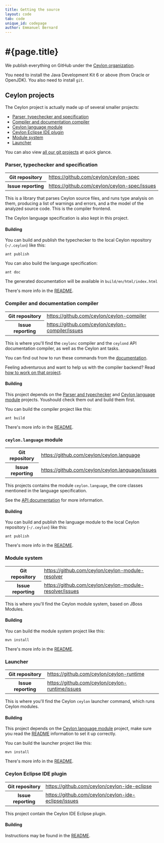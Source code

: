 ```yaml
---
title: Getting the source
layout: code
tab: code
unique_id: codepage
author: Emmanuel Bernard
---
```

# #{page.title}

We publish everything on GitHub under the [Ceylon organization](https://github.com/ceylon).

You need to install the Java Development Kit 6 or above (from Oracle or OpenJDK). 
You also need to install `git`.

## Ceylon projects

The Ceylon project is actually made up of several smaller projects:

- [Parser, typechecker and specification](#parser_typechecker_and_specification)
- [Compiler and documentation compiler](#compiler_and_documentation_compiler)
- [Ceylon language module](#ceylonlanguage_module)
- [Ceylon Eclipse IDE plugin](#ceylon_eclipse_ide_plugin)
- [Module system](#module_system)
- [Launcher](#launcher)

You can also view [all our git projects](http://ceylon.github.com) at quick glance.

### Parser, typechecker and specification

<table>
 <tr><th>Git repository</th><td><a href="https://github.com/ceylon/ceylon-spec">https://github.com/ceylon/ceylon-spec</a></td></tr>
 <tr><th>Issue reporting</th><td><a href="https://github.com/ceylon/ceylon-spec/issues">https://github.com/ceylon/ceylon-spec/issues</a></td></tr>
</table>

This is a library that parses Ceylon source files, and runs type analysis on them, 
producing a list of warnings and errors, and a the model of the analyzed source
code. This is the compiler frontend.

The Ceylon language specification is also kept in this project.

#### Building

You can build and publish the typechecker to the local Ceylon repository (`~/.ceylon`) 
like this:

<!-- lang: bash -->
    ant publish

You can also build the language specification:

<!-- lang: bash -->
    ant doc

The generated documentation will be available in `build/en/html/index.html`

There's more info in the [README](https://github.com/ceylon/ceylon-spec/blob/master/README.md).

### Compiler and documentation compiler

<table>
 <tr><th>Git repository</th><td><a href="https://github.com/ceylon/ceylon-compiler">https://github.com/ceylon/ceylon-compiler</a></td></tr>
 <tr><th>Issue reporting</th><td><a href="https://github.com/ceylon/ceylon-compiler/issues">https://github.com/ceylon/ceylon-compiler/issues</a></td></tr>
</table>

This is where you'll find the `ceylonc` compiler and the `ceylond` API documentation compiler,
as well as the Ceylon ant tasks.

You can find out how to run these commands from the [documentation](#{site.urls.spec}#tools).

Feeling adventurous and want to help us with the compiler backend? Read [how to work on that project](/code/contribute).

#### Building

This project depends on the [Parser and typechecker](#parser_typechecker_and_specification) 
and [Ceylon language module](#ceylonlanguage_module) projects. Youshould check them out and 
build them first.

You can build the compiler project like this:

<!-- lang: bash -->
    ant build

There's more info in the [README](https://github.com/ceylon/ceylon-compiler/blob/master/README.md).

### `ceylon.language` module

<table>
 <tr><th>Git repository</th><td><a href="https://github.com/ceylon/ceylon.language">https://github.com/ceylon/ceylon.language</a></td></tr>
 <tr><th>Issue reporting</th><td><a href="https://github.com/ceylon/ceylon.language/issues">https://github.com/ceylon/ceylon.language/issues</a></td></tr>
</table>

This projects contains the module `ceylon.language`, the core classes 
mentioned in the language specification.

See the [API documentation](#{site.urls.apidoc}/ceylon/language/) for more information.

#### Building

You can build and publish the language module to the local Ceylon repository 
(`~/.ceylon`) like this:

<!-- lang: bash -->
    ant publish

There's more info in the [README](https://github.com/ceylon/ceylon.language/blob/master/README.md).

### Module system

<table>
 <tr><th>Git repository</th><td><a href="https://github.com/ceylon/ceylon-module-resolver">https://github.com/ceylon/ceylon-module-resolver</a></td></tr>
 <tr><th>Issue reporting</th><td><a href="https://github.com/ceylon/ceylon-module-resolver/issues">https://github.com/ceylon/ceylon-module-resolver/issues</a></td></tr>
</table>

This is where you'll find the Ceylon module system, based on JBoss Modules.

#### Building

You can build the module system project like this:

<!-- lang: bash -->
    mvn install

There's more info in the [README](https://github.com/ceylon/ceylon-module-resolver/blob/master/README.md).

### Launcher

<table>
 <tr><th>Git repository</th><td><a href="https://github.com/ceylon/ceylon-runtime">https://github.com/ceylon/ceylon-runtime</a></td></tr>
 <tr><th>Issue reporting</th><td><a href="https://github.com/ceylon/ceylon-runtime/issues">https://github.com/ceylon/ceylon-runtime/issues</a></td></tr>
</table>

This is where you'll find the Ceylon `ceylon` launcher command, which runs Ceylon modules.

#### Building

This project depends on the [Ceylon language module](#ceylonlanguage_module) project, make sure
you read the [README](https://github.com/ceylon/ceylon-runtime/blob/master/README.md) information
to set it up correctly.

You can build the launcher project like this:

<!-- lang: bash -->
    mvn install

There's more info in the [README](https://github.com/ceylon/ceylon-runtime/blob/master/README.md).

### Ceylon Eclipse IDE plugin

<table>
 <tr><th>Git repository</th><td><a href="https://github.com/ceylon/ceylon-ide-eclipse">https://github.com/ceylon/ceylon-ide-eclipse</a></td></tr>
 <tr><th>Issue reporting</th><td><a href="https://github.com/ceylon/ceylon-ide-eclipse/issues">https://github.com/ceylon/ceylon-ide-eclipse/issues</a></td></tr>
</table>

This project contain the Ceylon IDE Eclipse plugin.

#### Building

Instructions may be found in the
[README](https://github.com/ceylon/ceylon-ide-eclipse/blob/master/README.md).
